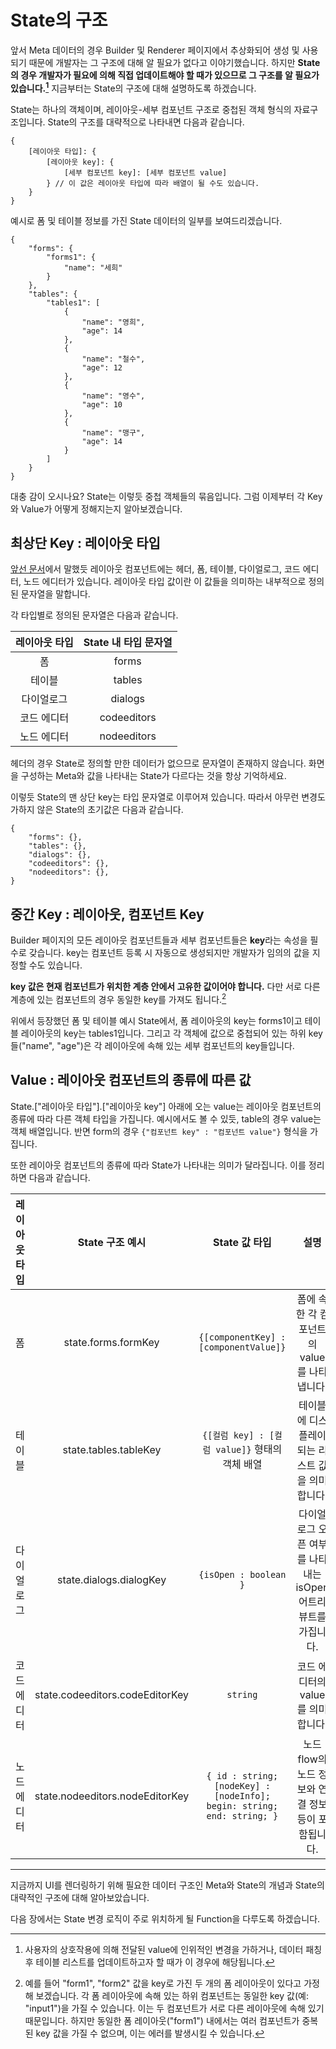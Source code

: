 # State의 구조

앞서 Meta 데이터의 경우 Builder 및 Renderer 페이지에서 추상화되어 생성 및 사용되기 때문에 개발자는 그 구조에 대해 알 필요가 없다고 이야기했습니다. 하지만 **State의 경우 개발자가 필요에 의해 직접 업데이트해야 할 때가 있으므로 그 구조를 알 필요가 있습니다.[^1]** 지금부터는 State의 구조에 대해 설명하도록 하겠습니다.

State는 하나의 객체이며, 레이아웃-세부 컴포넌트 구조로 중첩된 객체 형식의 자료구조입니다. State의 구조를 대략적으로 나타내면 다음과 같습니다.

```
{
    [레이아웃 타입]: {
        [레이아웃 key]: {
            [세부 컴포넌트 key]: [세부 컴포넌트 value]
        } // 이 값은 레이아웃 타입에 따라 배열이 될 수도 있습니다.
    }
}
```

예시로 폼 및 테이블 정보를 가진 State 데이터의 일부를 보여드리겠습니다.

```
{
    "forms": {
        "forms1": {
            "name": "세희"
        }
    },
    "tables": {
        "tables1": [
            {
                "name": "영희",
                "age": 14
            },
            {
                "name": "철수",
                "age": 12
            },
            {
                "name": "영수",
                "age": 10
            },
            {
                "name": "맹구",
                "age": 14
            }
        ]
    }
}
```

대충 감이 오시나요? State는 이렇듯 중첩 객체들의 묶음입니다. 그럼 이제부터 각 Key와 Value가 어떻게 정해지는지 알아보겠습니다.

## 최상단 Key : 레이아웃 타입

[앞선 문서](/lc5/concepts/prebuilt_components#_2)에서 말했듯 레이아웃 컴포넌트에는 헤더, 폼, 테이블, 다이얼로그, 코드 에디터, 노드 에디터가 있습니다. 레이아웃 타입 값이란 이 값들을 의미하는 내부적으로 정의된 문자열을 말합니다.

각 타입별로 정의된 문자열은 다음과 같습니다.

| 레이아웃 타입 | State 내 타입 문자열 |
| :-----------: | :------------------: |
|      폼       |        forms         |
|    테이블     |        tables        |
|  다이얼로그   |       dialogs        |
|  코드 에디터  |     codeeditors      |
|  노드 에디터  |     nodeeditors      |

헤더의 경우 State로 정의할 만한 데이터가 없으므로 문자열이 존재하지 않습니다. 화면을 구성하는 Meta와 값을 나타내는 State가 다르다는 것을 항상 기억하세요.

이렇듯 State의 맨 상단 key는 타입 문자열로 이루어져 있습니다. 따라서 아무런 변경도 가하지 않은 State의 초기값은 다음과 같습니다.

```
{
    "forms": {},
    "tables": {},
    "dialogs": {},
    "codeeditors": {},
    "nodeeditors": {},
}
```

## 중간 Key : 레이아웃, 컴포넌트 Key

Builder 페이지의 모든 레이아웃 컴포넌트들과 세부 컴포넌트들은 **key**라는 속성을 필수로 갖습니다. key는 컴포넌트 등록 시 자동으로 생성되지만 개발자가 임의의 값을 지정할 수도 있습니다.

**key 값은 현재 컴포넌트가 위치한 계층 안에서 고유한 값이어야 합니다.** 다만 서로 다른 계층에 있는 컴포넌트의 경우 동일한 key를 가져도 됩니다.[^2]

위에서 등장했던 폼 및 테이블 예시 State에서, 폼 레이아웃의 key는 forms1이고 테이블 레이아웃의 key는 tables1입니다. 그리고 각 객체에 값으로 중첩되어 있는 하위 key들("name", "age")은 각 레이아웃에 속해 있는 세부 컴포넌트의 key들입니다.

## Value : 레이아웃 컴포넌트의 종류에 따른 값

State.["레이아웃 타입"].["레이아웃 key"] 아래에 오는 value는 레이아웃 컴포넌트의 종류에 따라 다른 객체 타입을 가집니다. 예시에서도 볼 수 있듯, table의 경우 value는 객체 배열입니다. 반면 form의 경우 `{"컴포넌트 key" : "컴포넌트 value"}` 형식을 가집니다.

또한 레이아웃 컴포넌트의 종류에 따라 State가 나타내는 의미가 달라집니다. 이를 정리하면 다음과 같습니다.

| 레이아웃 타입 |         State 구조 예시         |                             State 값 타입                              |                             설명                              |
| :-----------: | :-----------------------------: | :--------------------------------------------------------------------: | :-----------------------------------------------------------: |
|      폼       |       state.forms.formKey       |                 `{[componentKey] : [componentValue]}`                  |          폼에 속한 각 컴포넌트의 value를 나타냅니다.          |
|    테이블     |      state.tables.tableKey      |             `{[컬럼 key] : [컬럼 value]}` 형태의 객체 배열             |        테이블에 디스플레이되는 리스트 값을 의미합니다.        |
|  다이얼로그   |     state.dialogs.dialogKey     |                         `{isOpen : boolean }`                          | 다이얼로그 오픈 여부를 나타내는 isOpen 어트리뷰트를 가집니다. |
|  코드 에디터  | state.codeeditors.codeEditorKey |                                `string`                                |               코드 에디터의 value를 의미합니다.               |
|  노드 에디터  | state.nodeeditors.nodeEditorKey | `{ id : string; [nodeKey] : [nodeInfo]; begin: string; end: string; }` |      노드 flow의 노드 정보와 연결 정보 등이 포함됩니다.       |

---

지금까지 UI를 렌더링하기 위해 필요한 데이터 구조인 Meta와 State의 개념과 State의 대략적인 구조에 대해 알아보았습니다.

다음 장에서는 State 변경 로직이 주로 위치하게 될 Function을 다루도록 하겠습니다.

[^1]: 사용자의 상호작용에 의해 전달된 value에 인위적인 변경을 가하거나, 데이터 패칭 후 테이블 리스트를 업데이트하고자 할 때가 이 경우에 해당됩니다.
[^2]: 예를 들어 "form1", "form2" 값을 key로 가진 두 개의 폼 레이아웃이 있다고 가정해 보겠습니다. 각 폼 레이아웃에 속해 있는 하위 컴포넌트는 동일한 key 값(예: "input1")을 가질 수 있습니다. 이는 두 컴포넌트가 서로 다른 레이아웃에 속해 있기 때문입니다. 하지만 동일한 폼 레이아웃("form1") 내에서는 여러 컴포넌트가 중복된 key 값을 가질 수 없으며, 이는 에러를 발생시킬 수 있습니다.
